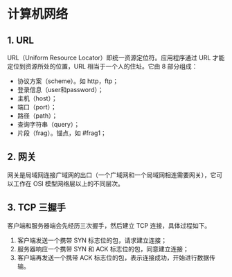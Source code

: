 # 计算机网络

## 1. URL

URL（Uniform Resource Locator）即统一资源定位符。应用程序通过 URL 才能定位到资源所处的位置，URL 相当于一个人的住址。它由 8 部分组成：  

- 协议方案（scheme）。如 http，ftp；
- 登录信息（user和password）；
- 主机（host）；
- 端口（port）；
- 路径（path）；
- 查询字符串（query）；
- 片段（frag）。锚点，如 #frag1；  

## 2. 网关

网关是局域网连接广域网的出口（一个广域网和一个局域网相连需要网关），它可以工作在 OSI 模型网络层以上的不同层次。  


## 3. TCP 三握手

客户端和服务器端会先经历三次握手，然后建立 TCP 连接，具体过程如下。  

1. 客户端发送一个携带 SYN 标志位的包，请求建立连接；
2. 服务器响应一个携带 SYN 和 ACK 标志位的包，同意建立连接；
3. 客户端再发送一个携带 ACK 标志位的包，表示连接成功，开始进行数据传输。  

